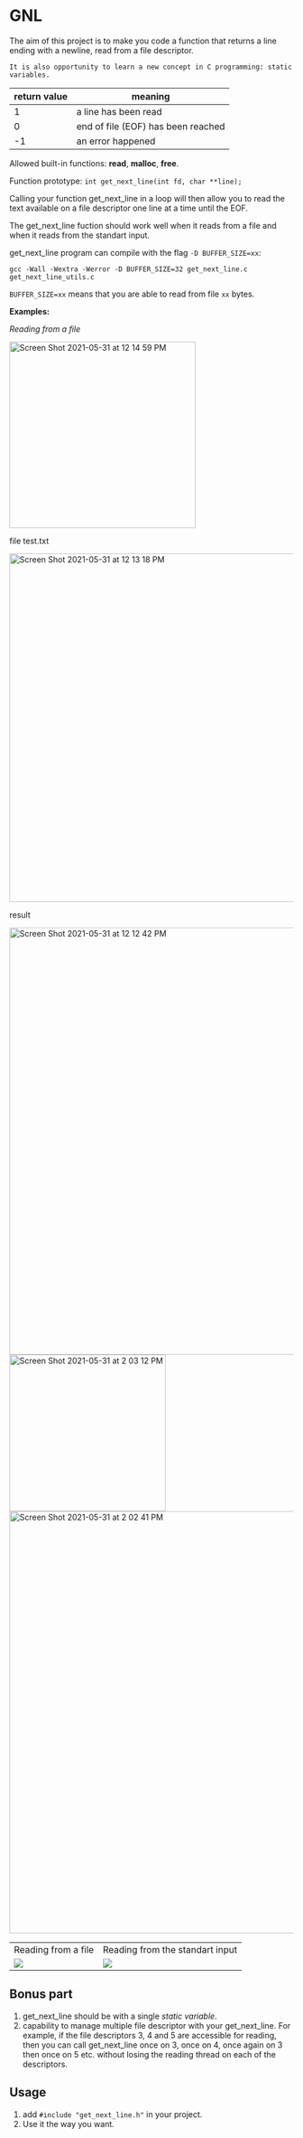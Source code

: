# GNL
The aim of this project is to make you code a function that returns a line ending with a newline, read from a file descriptor.

`It is also opportunity to learn a new concept in C programming: static variables.`

| return value | meaning |
| --- | --- |
| 1 | a line has been read |
| 0 | end of file (EOF) has been reached |
| -1 | an error happened |

Allowed built-in functions: **read**, **malloc**, **free**.

Function prototype: `int get_next_line(int fd, char **line);`

Calling your function get_next_line in a loop will then allow you to read the text available on a file descriptor one line at a time until the EOF.

The get_next_line fuction should work well when it reads from a file and when it reads from the standart input.

get_next_line program can compile with the flag `-D BUFFER_SIZE=xx`: 

`gcc -Wall -Wextra -Werror -D BUFFER_SIZE=32 get_next_line.c get_next_line_utils.c`

`BUFFER_SIZE=xx` means that you are able to read from file `xx` bytes.

**Examples:**

*Reading from a file*

<img width="330" alt="Screen Shot 2021-05-31 at 12 14 59 PM" src="https://user-images.githubusercontent.com/84783740/120178708-73077300-c212-11eb-8761-4b6bcce7b114.png">

file test.txt

<img width="617" alt="Screen Shot 2021-05-31 at 12 13 18 PM" src="https://user-images.githubusercontent.com/84783740/120178739-7a2e8100-c212-11eb-99dd-4d76fb003b09.png">

result

<img width="756" alt="Screen Shot 2021-05-31 at 12 12 42 PM" src="https://user-images.githubusercontent.com/84783740/120178754-7ef33500-c212-11eb-93c5-e7403105ccdf.png">

<img width="277" alt="Screen Shot 2021-05-31 at 2 03 12 PM" src="https://user-images.githubusercontent.com/84783740/120188052-4b1e0c80-c21e-11eb-8e67-b4f2a83c9553.png">
<img width="747" alt="Screen Shot 2021-05-31 at 2 02 41 PM" src="https://user-images.githubusercontent.com/84783740/120188059-4fe2c080-c21e-11eb-90f2-13d6b5188c03.png">

<table>
  <tr>
    <td>Reading from a file</td>
    <td>Reading from the standart input</td>
  </tr>
  <tr>
    <td><img  src="https://user-images.githubusercontent.com/84783740/120178708-73077300-c212-11eb-8761-4b6bcce7b114.png"></td>
    <td><img  src="https://user-images.githubusercontent.com/84783740/120188052-4b1e0c80-c21e-11eb-8e67-b4f2a83c9553.png"></td>
  </tr>
</table>

## Bonus part
1)  get_next_line should be with a single *static variable*.
2) capability to manage multiple file descriptor with your get_next_line. For example, if the file descriptors 3, 4 and 5 are accessible for reading, then you can call get_next_line once on 3, once on 4, once again on 3 then once on 5 etc. without losing the reading thread on each of the descriptors.

## Usage
1. add `#include "get_next_line.h"` in your project. 
2. Use it the way you want.
